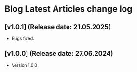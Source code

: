 <!DOCTYPE html>
<html lang="en">
<head></head>
<body>
    <h1>Blog Latest Articles change log</h1>
    <h2>[v1.0.1] (Release date: 21.05.2025)</h2>
    <p>
        <ul>
            <li>Bugs fixed.</li>
        </ul>
    </p>
    <h2>[v1.0.0] (Release date: 27.06.2024)</h2>
    <p>
        <ul>
            <li>Version 1.0.0</li>
        </ul>
    </p>
</body>
</html>
